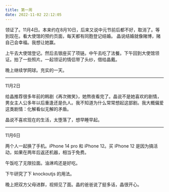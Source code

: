 ```yaml
---
title: 第一周
date: 2022-11-02 22:12:05
---
```


领证了。11月4日。本来约在8月10日，后来又说中元节前后都不好，取消了。等到现在。看大使馆的预约页面，每天都有同胞登记结婚。
晶说结婚就像赌博，赌自己会幸福。我想让她赢。

上午去大使馆登记。然后去银座买了项链。中午去吃了法餐。下午回到大使馆领证。拍了一些照片。一起领证的情侣带了头纱，借给晶戴。

晚上继续学网球。充实的一天。

---

11月2日

给晶推荐很多年前的韩剧《再次微笑》，她熬夜看完了。晶说不是她喜欢的剧情，男女主人公多年以后重逢还是仇人。我不知道为什么常常想起这部剧。我大概偏爱这类剧情：化解看似无解的矛盾。

晶说不喜欢现在的生活，太堕落了，想早睡早起。


---

11月6日

两个人一起换了手机。iPhone 14 pro 和 iPhone 12。买 iPhone 12 是因为搞活动，如果在两年后返还机器，相当于免费。

午饭吃了无限拉面。油淋鸡还是好吃。

下午研究了下 knockoutjs 的用法。

晚上把双方父母进群，视频见了面。晶的爸爸说了挺多话，晶很开心。